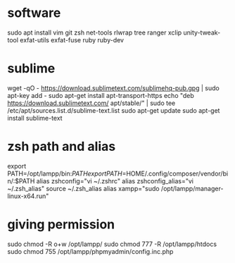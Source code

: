 # software

sudo apt install vim git zsh net-tools rlwrap tree ranger xclip unity-tweak-tool exfat-utils exfat-fuse ruby ruby-dev



# sublime

wget -qO - https://download.sublimetext.com/sublimehq-pub.gpg | sudo apt-key add -
sudo apt-get install apt-transport-https
echo "deb https://download.sublimetext.com/ apt/stable/" | sudo tee /etc/apt/sources.list.d/sublime-text.list
sudo apt-get update
sudo apt-get install sublime-text

# zsh path and alias
export PATH=/opt/lampp/bin:$PATH
export PATH=$HOME/.config/composer/vendor/bin/:$PATH
alias zshconfig="vi ~/.zshrc" 
alias zshconfig_alias="vi ~/.zsh_alias" 
source ~/.zsh_alias
alias xampp="sudo /opt/lampp/manager-linux-x64.run"


# giving permission

sudo chmod -R o+w /opt/lampp/
sudo chmod 777 -R /opt/lampp/htdocs
sudo chmod 755 /opt/lampp/phpmyadmin/config.inc.php




